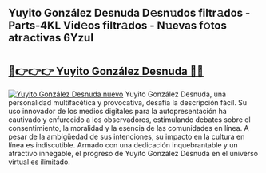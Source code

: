 ## Yuyito González Desnuda D𝚎sn𝚞dos filtr𝚊dos - Parts-4KL Vid𝚎os filtr𝚊dos - N𝚞evas f𝚘tos atr𝚊ctivas 6YzuI

# <h2><a href="http://mb4sh1.tromn.icu/?c=Yuyito+Gonz%c3%a1lez+Desnuda">🔗👉👉👉 Yuyito González Desnuda 🔗🔗</a></h2>

[![Yuyito González Desnuda nuevo](https://i.imgur.com/pEAQMta.gif)](http://mb4sh1.tromn.icu/?c=Yuyito+Gonz%c3%a1lez+Desnuda)
Yuyito González Desnuda, una personalidad multifacética y provocativa, desafía la descripción fácil. Su uso innovador de los medios digitales para la autopresentación ha cautivado y enfurecido a los observadores, estimulando debates sobre el consentimiento, la moralidad y la esencia de las comunidades en línea. A pesar de la ambigüedad de sus intenciones, su impacto en la cultura en línea es indiscutible. Armado con una dedicación inquebrantable y un atractivo innegable, el progreso de Yuyito González Desnuda en el universo virtual es ilimitado.

